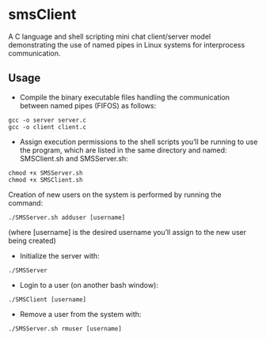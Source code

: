 # smsClient
A C language and shell scripting mini chat client/server model demonstrating the use of named pipes in Linux systems for interprocess communication.

## Usage

- Compile the binary executable files handling the communication between named pipes (FIFOS) as follows:

```
gcc -o server server.c
gcc -o client client.c
```

- Assign execution permissions to the shell scripts you’ll be running to use the
program, which are listed in the same directory and named: SMSClient.sh and
SMSServer.sh:

```
chmod +x SMSServer.sh
chmod +x SMSClient.sh
```

Creation of new users on the system is performed by running the command:
```
./SMSServer.sh adduser [username]
```

(where [username] is the desired username you’ll assign to the new user being created)

- Initialize the server with:
```
./SMSServer
```

- Login to a user (on another bash window):
```
./SMSClient [username]
```

- Remove a user from the system with:
```
./SMSServer.sh rmuser [username]
```

